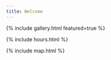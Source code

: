 ```yaml
---
title: Welcome
---
```


{% include gallery.html featured=true %}

{% include hours.html %}

{% include map.html %}

